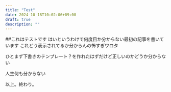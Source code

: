 ```yaml
---
title: "Test"
date: 2024-10-18T10:02:06+09:00
draft: true
description: ""
---
```

##これはテストです
はいというわけで何度目か分からない最初の記事を書いています
これどう表示されてるか分からんの怖すぎワロタ

ひとまず下書きのテンプレート？を作れたはずだけど正しいのかどうか分からない

人生何も分からない

以上。終わり。
